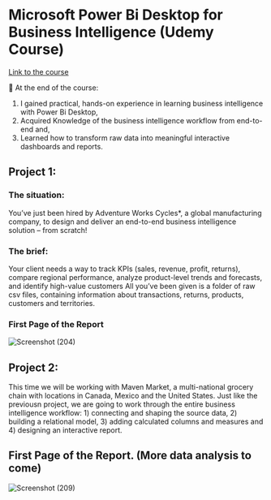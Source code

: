 # Microsoft Power Bi Desktop for Business Intelligence (Udemy Course)

 [Link to the course](https://www.udemy.com/course/microsoft-power-bi-up-running-with-power-bi-desktop/)


🔑 At the end of the course:
 1) I gained practical, hands-on experience in learning business intelligence with Power Bi Desktop,
 2) Acquired Knowledge of the business intelligence workflow from end-to-end and,
 3) Learned how to transform raw data into meaningful interactive dashboards and reports.




## Project 1:
### The situation: 
You’ve just been hired by Adventure Works Cycles*, a global manufacturing company, to
design and deliver an end-to-end business intelligence solution – from scratch!

### The brief:
Your client needs a way to track KPIs (sales, revenue, profit, returns), compare regional
performance, analyze product-level trends and forecasts, and identify high-value customers
All you’ve been given is a folder of raw csv files, containing information about transactions,
returns, products, customers and territories.

### **First Page of the Report**
![Screenshot (204)](https://user-images.githubusercontent.com/102918064/202384234-a9e07de4-7a9c-4e3c-be90-7f589767ac19.png)


## Project 2:
This time we will be working with Maven Market, a multi-national grocery chain with locations in Canada, Mexico and the United States. Just like the previousn project, we are going to work through the entire business intelligence workflow: 1) connecting and shaping the source data, 2) building a relational model, 3) adding calculated columns and measures and 4) designing an interactive report.

## First Page of the Report. (More data analysis to come)

![Screenshot (209)](https://user-images.githubusercontent.com/102918064/202797969-ff8d7302-ca80-41ce-9923-8b688e186805.png)
